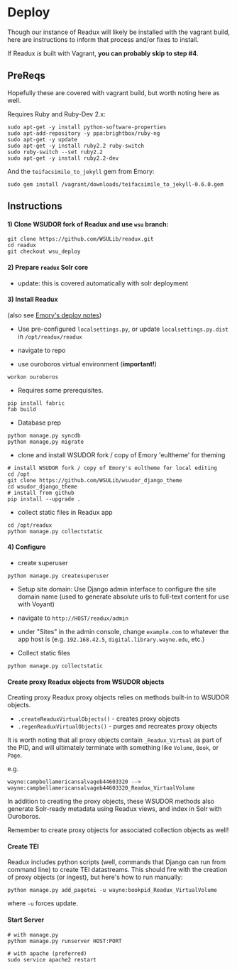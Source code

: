# Deploy

Though our instance of Readux will likely be installed with the vagrant build, here are instructions to inform that process and/or fixes to install.

If Readux _is_ built with Vagrant, **you can probably skip to step #4**.


## PreReqs
Hopefully these are covered with vagrant build, but worth noting here as well.

Requires Ruby and Ruby-Dev 2.x:

```
sudo apt-get -y install python-software-properties
sudo apt-add-repository -y ppa:brightbox/ruby-ng
sudo apt-get -y update
sudo apt-get -y install ruby2.2 ruby-switch
sudo ruby-switch --set ruby2.2
sudo apt-get -y install ruby2.2-dev
```

And the `teifacsimile_to_jekyll` gem from Emory:

```
sudo gem install /vagrant/downloads/teifacsimile_to_jekyll-0.6.0.gem
```


## Instructions


#### 1) Clone WSUDOR fork of Readux and use `wsu` branch:
```
git clone https://github.com/WSULib/readux.git
cd readux
git checkout wsu_deploy
```


#### 2) Prepare `readux` Solr core
* update: this is covered automatically with solr deployment


#### 3) Install Readux
(also see [Emory's deploy notes](http://readux.readthedocs.io/en/develop/deploynotes.html))
* Use pre-configured `localsettings.py`, or update `localsettings.py.dist` in `/opt/readux/readux`

* navigate to repo

* use ouroboros virtual environment (**important!**)
```
workon ouroboros
```

* Requires some prerequisites.
```
pip install fabric
fab build
```

* Database prep
```
python manage.py syncdb
python manage.py migrate
```

* clone and install WSUDOR fork / copy of Emory 'eultheme' for theming
```
# install WSUDOR fork / copy of Emory's eultheme for local editing
cd /opt
git clone https://github.com/WSULib/wsudor_django_theme
cd wsudor_django_theme
# install from github
pip install --upgrade .
```

* collect static files in Readux app
```
cd /opt/readux
python manage.py collectstatic
```

#### 4) Configure
* create superuser
```
python manage.py createsuperuser
```

* Setup site domain:
Use Django admin interface to configure the site domain name (used to generate absolute urls to full-text content for use with Voyant)
 * navigate to `http://HOST/readux/admin`
 * under "Sites" in the admin console, change `example.com` to whatever the app host is (e.g. `192.168.42.5`, `digital.library.wayne.edu`, etc.)

* Collect static files
```
python manage.py collectstatic
```

#### Create proxy Readux objects from WSUDOR objects
Creating proxy Readux proxy objects relies on methods built-in to WSUDOR objects.

* `.createReaduxVirtualObjects()` - creates proxy objects
* `.regenReaduxVirtualObjects()` - purges and recreates proxy objects

It is worth noting that all proxy objects contain `_Readux_Virtual` as part of the PID, and will ultimately terminate with something like `Volume`, `Book`, or `Page`.

e.g.
```
wayne:campbellamericansalvageb44603320 --> wayne:campbellamericansalvageb44603320_Readux_VirtualVolume
```

In addition to creating the proxy objects, these WSUDOR methods also generate Solr-ready metadata using Readux views, and index in Solr with Ouroboros.

Remember to create proxy objects for associated collection objects as well!


#### Create TEI
Readux includes python scripts (well, commands that Django can run from command line) to create TEI datastreams.  This should fire with the creation of proxy objects (or ingest), but here's how to run manually:

```
python manage.py add_pagetei -u wayne:bookpid_Readux_VirtualVolume
```

where `-u` forces update.


#### Start Server
```
# with manage.py
python manage.py runserver HOST:PORT

# with apache (preferred)
sudo service apache2 restart
```
